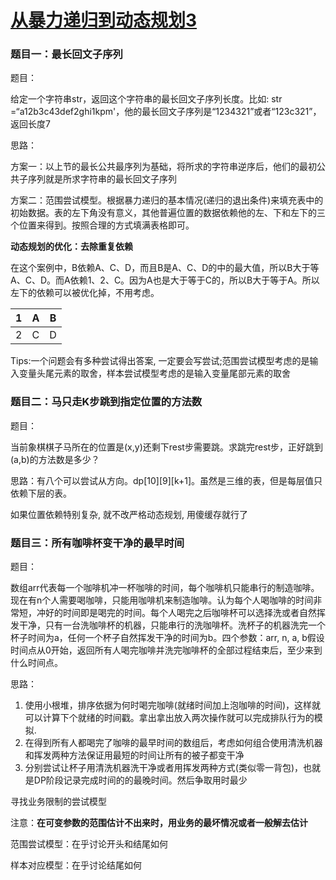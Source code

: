 # [从暴力递归到动态规划3](https://www.bilibili.com/video/BV1tDvaeQExf)

### 题目一：最长回文子序列

题目：

给定一个字符串str，返回这个字符串的最长回文子序列长度。比如: str =“a12b3c43def2ghi1kpm'，他的最长回文子序列是“1234321”或者“123c321”，返回长度7

思路：

方案一：以上节的最长公共最序列为基础，将所求的字符串逆序后，他们的最初公共子序列就是所求字符串的最长回文子序列

方案二：范围尝试模型。根据暴力递归的基本情况(递归的退出条件)来填充表中的初始数据。表的左下角没有意义，其他普遍位置的数据依赖他的左、下和左下的三个位置来得到。按照合理的方式填满表格即可。

**动态规划的优化：去除重复依赖**

在这个案例中，B依赖A、C、D，而且B是A、C、D的中的最大值，所以B大于等A、C、D。而A依赖1、2、C。因为A也是大于等于C的，所以B大于等于A。所以左下的依赖可以被优化掉，不用考虑。

|  1   |  A   |  B   |
| :--: | :--: | :--: |
|  2   |  C   |  D   |

Tips:一个问题会有多种尝试得出答案, 一定要会写尝试;范围尝试模型考虑的是输入变量头尾元素的取舍，样本尝试模型考虑的是输入变量尾部元素的取舍

### 题目二：马只走K步跳到指定位置的方法数

题目：

当前象棋棋子马所在的位置是(x,y)还剩下rest步需要跳。求跳完rest步，正好跳到(a,b)的方法数是多少？

思路：有八个可以尝试从方向。dp\[10\]\[9\]\[k+1\]。虽然是三维的表，但是每层值只依赖下层的表。


如果位置依赖特别复杂, 就不改严格动态规划, 用傻缓存就行了

### 题目三：所有咖啡杯变干净的最早时间

题目：

数组arr代表每一个咖啡机冲一杯咖啡的时间，每个咖啡机只能串行的制造咖啡。现在有n个人需要喝咖啡，只能用咖啡机来制造咖啡。认为每个人喝咖啡的时间非常短，冲好的时间即是喝完的时间。每个人喝完之后咖啡杯可以选择洗或者自然挥发干净，只有一台洗咖啡杯的机器，只能串行的洗咖啡杯。洗杯子的机器洗完一个杯子时间为a，任何一个杯子自然挥发干净的时间为b。四个参数：arr, n, a, b假设时间点从0开始，返回所有人喝完咖啡并洗完咖啡杯的全部过程结束后，至少来到什么时间点。

思路：

1. 使用小根堆，排序依据为何时喝完咖啡(就绪时间加上泡咖啡的时间)，这样就可以计算下个就绪的时间戳。拿出拿出放入两次操作就可以完成排队行为的模拟.
2. 在得到所有人都喝完了咖啡的最早时间的数组后，考虑如何组合使用清洗机器和挥发两种方法保证用最短的时间让所有的被子都变干净
3. 分别尝试让杯子用清洗机器洗干净或者用挥发两种方式(类似零一背包)，也就是DP阶段记录完成时间的的最晚时间。然后争取用时最少

寻找业务限制的尝试模型

注意：**在可变参数的范围估计不出来时，用业务的最坏情况或者一般解去估计**

范围尝试模型：在乎讨论开头和结尾如何

样本对应模型：在乎讨论结尾如何

